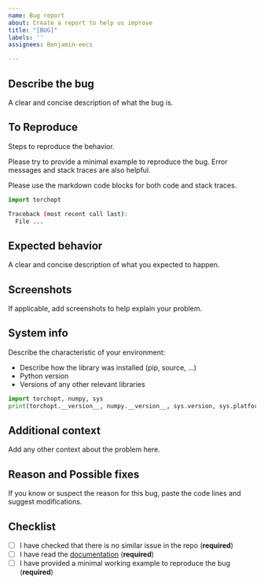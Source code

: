 ```yaml
---
name: Bug report
about: Create a report to help us improve
title: "[BUG]"
labels: ''
assignees: Benjamin-eecs

---
```


## Describe the bug

A clear and concise description of what the bug is.

## To Reproduce

Steps to reproduce the behavior.

Please try to provide a minimal example to reproduce the bug. Error messages and stack traces are also helpful.

Please use the markdown code blocks for both code and stack traces.

```python
import torchopt
```

```bash
Traceback (most recent call last):
  File ... 
```

## Expected behavior

A clear and concise description of what you expected to happen.

## Screenshots
If applicable, add screenshots to help explain your problem.

## System info

Describe the characteristic of your environment:
 * Describe how the library was installed (pip, source, ...)
 * Python version
 * Versions of any other relevant libraries

```python
import torchopt, numpy, sys
print(torchopt.__version__, numpy.__version__, sys.version, sys.platform)
```

## Additional context

Add any other context about the problem here.

## Reason and Possible fixes

If you know or suspect the reason for this bug, paste the code lines and suggest modifications.

## Checklist

- [ ] I have checked that there is no similar issue in the repo (**required**)
- [ ] I have read the [documentation](https://torchopt.readthedocs.io/) (**required**)
- [ ] I have provided a minimal working example to reproduce the bug (**required**)
